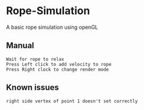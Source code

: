 # Rope-Simulation
A basic rope simulation using openGL

## Manual
	Wait for rope to relax
	Press Left click to add velocity to rope
	Press Right clock to change render mode

## Known issues
	right side vertex of point 1 doesn't set correctly